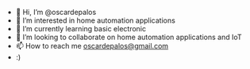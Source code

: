 - 👋 Hi, I’m @oscardepalos
- 👀 I’m interested in home automation applications
- 🌱 I’m currently learning basic electronic
- 💞️ I’m looking to collaborate on home automation applications and IoT
- 📫 How to reach me oscardepalos@gmail.com
- :)

<!---
oscardepalos/oscardepalos is a ✨ special ✨ repository because its `README.md` (this file) appears on your GitHub profile.
You can click the Preview link to take a look at your changes.
--->
